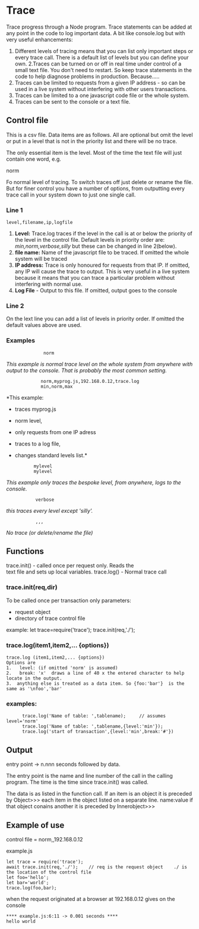  

# Trace

   Trace progress through a Node program.  Trace statements    can be added at any point in the code to log important      data.  A bit like console.log but with very useful enhancements:
  1. Different levels of tracing means that you can list only important steps or every trace call.  There is a default list of levels but you can define your own. 
  2.Traces can be turned on or off in real time under control of a small text file. You don't need to restart.  So keep       trace statements in the code to help diagnose problems       in production. Because.....  
  3. Traces can be limited to requests from a given      IP address - so can be used in a live system without        interfering with other users transactions.
  4. Traces can be limited to a one javascript code file      or the whole system.
  5. Traces can be sent to the console or a text file.
 
##   Control file

  This is a csv file. Data items are as follows. All are optional 
   but omit the level or put in a level that is not in the priority list
   and there will be no trace.

   The only essential item is the level. Most of the time the text file will just contain one word, e.g. 

   norm

   Fo normal level of tracing. To switch traces off  just delete or rename the file. But for finer control you have a number of options, from outputting every trace call in your system down to just one single call.
  
###   Line 1
```
level,filename,ip,logfile
```

1. **Level:** Trace.log traces if the level in the call is at or below the priority of the level in the control file. Default levels in priority order are: *min,norm,verbose,silly* but these can be changed in line 2(below).
2. **file name:** Name of the javascript file to be traced. If omitted the whole system will be traced
3. **IP address:** Trace is only honoured for requests from that IP. If omitted, any IP will cause the trace to output. This is very useful in a live system because it means that you can trace a particular problem without interfering with normal use.
4. **Log File**  -  Output to this file. If omitted, output goes to the console  

###  Line 2

On the lext line you can add a list of levels in priority order. If omitted the default values above are used.
   
###   Examples
                  norm

  *This example is normal trace level on the whole system from anywhere with output to the console. That is probably the most common setting.*
              
                 norm,myprog.js,192.168.0.12,trace.log  
                 min,norm,max
               
  *This example:
  - traces myprog.js
  - norm level,
  - only requests from one IP adress
  - traces to a log file,
  - changes standard levels list.*

               mylevel
               mylevel
  
  *This example only traces the bespoke level, from anywhere, logs to the console.*

               verbose
               
*this traces every level except 'silly'.*

               ,,,   
               
*No trace (or delete/rename the file)*

##  Functions 
  
 trace.init() - called once per request only.  Reads the  
                  text file and sets up local variables.
 trace.log() -  Normal trace call


###   trace.init(req,dir)
   
 To be called once per transaction only
 parameters:
* request object 
* directory of trace control file

 example:
            let trace=require('trace');
            trace.init(req,'./');


###  trace.log(item1,item2,... {options})
   

    trace.log (item1,item2,... {options})
    Options are 
    1.   level: (if omitted 'norm' is assumed)     
    2.   break: 'x'  draws a line of 40 x the entered character to help locate in the output.
    3.  anything else is treated as a data item. So {foo:'bar'}  is the same as '\nfoo','bar'

###      examples:  
  ```
        trace.log('Name of table: ',tablename);     // assumes level='norm'
        trace.log('Name of table: ',tablename,{level:'min'}); 
        trace.log('start of transaction',{level:'min',break:'#'})  
  ```

##   Output
   
   entry point   ->  n.nnn seconds 
   followed by data.
  
  The entry point is the name and line number of the call
  in the calling program.  The time is the time since 
  trace.init() was called. 

  The data is as listed in the function call. If an item 
  is an object it is preceded by 
  Object>>> 
  each item in the object listed on a separate line.
  name:value
  if that object conains another it is preceded by 
   Innerobject>>>

## Example of use 

 control file =  norm,,192.168.0.12 


  example.js
  ```
  let trace = require('trace');
  await trace.init(req,'./');    // req is the request object    ./ is the location of the control file
  let foo='hello';
  let bar='world';
  trace.log(foo,bar);
 ```
  when the request originated at a browser at 192.168.0.12 gives on the console
 
   ```
  **** example.js:6:11 -> 0.001 seconds ****
  hello world
```


